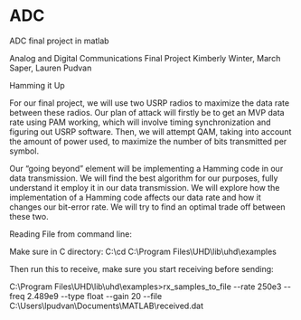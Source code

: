 # ADC
ADC final project in matlab

Analog and Digital Communications Final Project
Kimberly Winter, March Saper, Lauren Pudvan

Hamming it Up

For our final project, we will use two USRP radios to maximize the data rate between these radios. Our plan of attack will firstly be to get an MVP data rate using PAM working, which will involve timing synchronization and figuring out USRP software. Then, we will attempt QAM, taking into account the amount of power used, to maximize the number of bits transmitted per symbol.

Our “going beyond” element will be implementing a Hamming code in our data transmission. We will find the best algorithm for our purposes, fully understand it employ it in our data transmission. We will explore how the implementation of a Hamming code affects our data rate and how it changes our bit-error rate. We will try to find an optimal trade off between these two. 


Reading File from command line:

Make sure in C directory: 
C:\cd C:\Program Files\UHD\lib\uhd\examples

Then run this to receive, make sure you start receiving before sending:

C:\Program Files\UHD\lib\uhd\examples>rx_samples_to_file --rate 250e3 --freq 2.489e9 --type float --gain 20 --file C:\Users\lpudvan\Documents\MATLAB\received.dat
